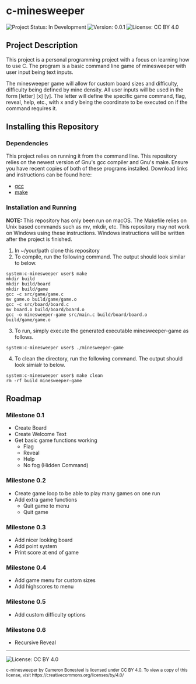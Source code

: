 # c-minesweeper

![Project Status: In Development](https://img.shields.io/badge/Project%20Status-In%20Development-brightgreen)
![Version: 0.0.1](https://img.shields.io/badge/Version-0.0.1-brightgreen)
![License: CC BY 4.0](https://img.shields.io/badge/License-CC%20BY%204.0-brightgreen)

## Project Description
This project is a personal programming project with a focus on learning how to use C. The
program is a basic command line game of minesweeper with user input being text inputs.

The minesweeper game will allow for custom board sizes and difficulty, difficulty being
defined by mine density. All user inputs will be used in the form [letter] [x] [y]. The letter
will define the specific game command, flag, reveal, help, etc., with x and y being the
coordinate to be executed on if the command requires it.

## Installing this Repository

### Dependencies
This project relies on running it from the command line. This repository relies
on the newest version of Gnu's gcc compiler and Gnu's make. Ensure you have recent
copies of both of these programs installed. Download links and instructions can be
found here:

* [gcc](https://gcc.gnu.org/install/)
* [make](https://www.gnu.org/software/make/)

### Installation and Running
**NOTE:** This repository has only been run on macOS. The Makefile relies on Unix based commands
such as mv, mkdir, etc. This repository may not work on Windows using these instructions. Windows
instructions will be written after the project is finished.
1. In ~/your/path clone this repository
2. To compile, run the following command. The output should look similar to below.
``` console
system:c-minesweeper user$ make
mkdir build
mkdir build/board
mkdir build/game
gcc -c src/game/game.c
mv game.o build/game/game.o
gcc -c src/board/board.c
mv board.o build/board/board.o
gcc -o minesweeper-game src/main.c build/board/board.o build/game/game.o
```
3. To run, simply execute the generated executable minesweeper-game as follows.
``` console
system:c-minesweeper user$ ./minesweeper-game
```
4. To clean the directory, run the following command. The output should look simialr to below.
``` console
system:c-minesweeper user$ make clean
rm -rf build minesweeper-game
```


## Roadmap

### Milestone 0.1
* Create Board
* Create Welcome Text
* Get basic game functions working
  * Flag
  * Reveal
  * Help
  * No fog (Hidden Command)

### Milestone 0.2
* Create game loop to be able to play many games on one run
* Add extra game functions
  * Quit game to menu
  * Quit game

### Milestone 0.3
* Add nicer looking board
* Add point system
* Print score at end of game

### Milestone 0.4
* Add game menu for custom sizes
* Add highscores to menu

### Milestone 0.5
* Add custom difficulty options

### Milestone 0.6
* Recursive Reveal

<hr/>

![License: CC BY 4.0](https://img.shields.io/badge/License-CC%20BY%204.0-lightgrey)

<small>
c-minesweeper by Cameron Bonesteel is licensed under CC BY 4.0. To view
a copy of this license, visit
https://creativecommons.org/licenses/by/4.0/
</small>